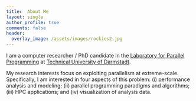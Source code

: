 ```yaml
---
title:  About Me
layout: single
author_profile: true
comments: false
header:
  overlay_image: /assets/images/rockies2.jpg
---
```


I am a computer researcher / PhD candidate in the [Laboratory for Parallel Programming](https://www.parallel.informatik.tu-darmstadt.de/team/sergei-shudler/) at [Technical University of Darmstadt](https://www.parallel.informatik.tu-darmstadt.de/informatik/).

My research interests focus on exploiting parallelism at extreme-scale. Specifically, I am  interested in four aspects of this problem: (i) performance analysis and modeling; (ii) parallel  programming paradigms and algorithms; (iii) HPC applications; and (iv) visualization of analysis data.
